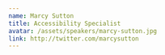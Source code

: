 ```yaml
---
name: Marcy Sutton
title: Accessibility Specialist
avatar: /assets/speakers/marcy-sutton.jpg
link: http://twitter.com/marcysutton
---
```

